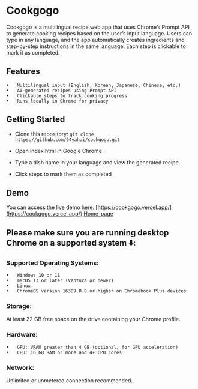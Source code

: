 # Cookgogo
Cookgogo is a multilingual recipe web app that uses Chrome’s Prompt API to generate cooking recipes based on the user’s input language. Users can type in any language, and the app automatically creates ingredients and step-by-step instructions in the same language. Each step is clickable to mark it as completed.

## Features
	•	Multilingual input (English, Korean, Japanese, Chinese, etc.)
	•	AI-generated recipes using Prompt API
	•	Clickable steps to track cooking progress
	•	Runs locally in Chrome for privacy

## Getting Started
- Clone this repository:
  ```git clone https://github.com/94yahui/cookgogo.git```

- Open index.html in Google Chrome
- Type a dish name in your language and view the generated recipe
- Click steps to mark them as completed

## Demo
You can access the live demo here: [https://cookgogo.vercel.app/](https://cookgogo.vercel.app/)
[Home-page](./demo-images/home-page)


## Please make sure you are running desktop Chrome on a supported system ⬇️:

### Supported Operating Systems:
	•	Windows 10 or 11
	•	macOS 13 or later (Ventura or newer)
	•	Linux
	•	ChromeOS version 16389.0.0 or higher on Chromebook Plus devices

### Storage:
At least 22 GB free space on the drive containing your Chrome profile.

### Hardware:
	•	GPU: VRAM greater than 4 GB (optional, for GPU acceleration)
	•	CPU: 16 GB RAM or more and 4+ CPU cores

### Network:
Unlimited or unmetered connection recommended.

